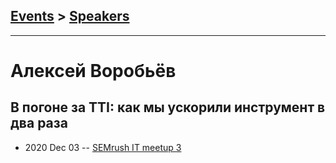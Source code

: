 ## [Events](../README.md) > [Speakers](../speakers.md)
---

# Алексей Воробьёв

## В погоне за TTI: как мы ускорили инструмент в два раза
- 2020 Dec 03 -- [SEMrush IT meetup 3](https://www.youtube.com/watch?v=of-0MmwHzIo)    
